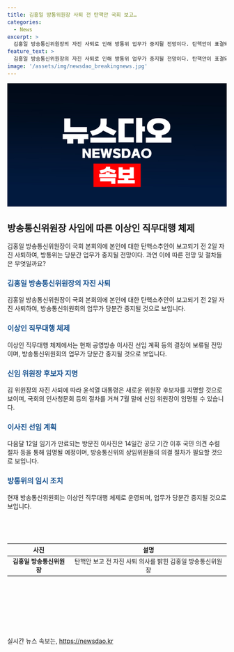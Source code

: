 ```yaml
---
title: 김홍일 방통위원장 사퇴 전 탄핵안 국회 보고…
categories:
  - News
excerpt: >
  김홍일 방송통신위원장의 자진 사퇴로 인해 방통위 업무가 중지될 전망이다. 탄핵안이 표결되면 최장 180일까지 위원장 업무가 정지되며, 윤석열 대통령은 새 위원장 후보자를 지명할 것으로 예상된다. 이에 따라 방통위는 이상인 부위원장 직무대행 체제로 운영되며, 방문진 이사진의 임명은 14일간 공모 기간과 국민 의견 수렴 절차를 거치게 된다. 이로 인해 방통위 상임위원들의 의결 절차가 필요하다고 전망된다.
feature_text: >
  김홍일 방송통신위원장의 자진 사퇴로 인해 방통위 업무가 중지될 전망이다. 탄핵안이 표결되면 최장 180일까지 위원장 업무가 정지되며, 윤석열 대통령은 새 위원장 후보자를 지명할 것으로 예상된다. 이에 따라 방통위는 이상인 부위원장 직무대행 체제로 운영되며, 방문진 이사진의 임명은 14일간 공모 기간과 국민 의견 수렴 절차를 거치게 된다. 이로 인해 방통위 상임위원들의 의결 절차가 필요하다고 전망된다.
image: '/assets/img/newsdao_breakingnews.jpg'
---
```


<p><img src="/assets/img/newsdao_breakingnews.jpg" alt="bookingtag 속보" /></p>

<h2 data-ke-size="size26">방송통신위원장 사임에 따른 이상인 직무대행 체제</h2>

<p data-ke-size="size16">김홍일 방송통신위원장이 국회 본회의에 본인에 대한 탄핵소추안이 보고되기 전 2일 자진 사퇴하여, 방통위는 당분간 업무가 중지될 전망이다. 과연 이에 따른 전망 및 절차들은 무엇일까요?</p>

<h3><b><span style="color: #1a5490;">김홍일 방송통신위원장의 자진 사퇴</span></b></h3>

<p data-ke-size="size16">김홍일 방송통신위원장이 국회 본회의에 본인에 대한 탄핵소추안이 보고되기 전 2일 자진 사퇴하여, 방송통신위원회의 업무가 당분간 중지될 것으로 보입니다.</p>

<h3><b><span style="color: #1a5490;">이상인 직무대행 체제</span></b></h3>

<p data-ke-size="size16">이상인 직무대행 체제에서는 현재 공영방송 이사진 선임 계획 등의 결정이 보류될 전망이며, 방송통신위원회의 업무가 당분간 중지될 것으로 보입니다.</p>

<h3><b><span style="color: #1a5490;">신임 위원장 후보자 지명</span></b></h3>

<p data-ke-size="size16">김 위원장의 자진 사퇴에 따라 윤석열 대통령은 새로운 위원장 후보자를 지명할 것으로 보이며, 국회의 인사청문회 등의 절차를 거쳐 7월 말에 신임 위원장이 임명될 수 있습니다.</p>

<h3><b><span style="color: #1a5490;">이사진 선임 계획</span></b></h3>

<p data-ke-size="size16">다음달 12일 임기가 만료되는 방문진 이사진은 14일간 공모 기간 이후 국민 의견 수렴 절차 등을 통해 임명될 예정이며, 방송통신위의 상임위원들의 의결 절차가 필요할 것으로 보입니다.</p>

<h3><b><span style="color: #1a5490;">방통위의 임시 조치</span></b></h3>

<p data-ke-size="size16">현재 방송통신위원회는 이상인 직무대행 체제로 운영되며, 업무가 당분간 중지될 것으로 보입니다.</p>

<p data-ke-size="size16">&nbsp;</p>

<p data-ke-size="size16">&nbsp;</p>

<table>
    <thead>
        <tr>
            <th style="text-align: center;">사진</th>
            <th style="text-align: center;">설명</th>
        </tr>
    </thead>
    <tbody>
        <tr>
            <td style="text-align: center;"><b>김홍일 방송통신위원장</b></td>
            <td style="text-align: center;">탄핵안 보고 전 자진 사퇴 의사를 밝힌 김홍일 방송통신위원장</td>
        </tr>
    </tbody>
</table>

<p data-ke-size="size16">&nbsp;</p>

<p data-ke-size="size16">&nbsp;</p>

<p data-ke-size="size16">&nbsp;</p>

<p data-ke-size="size16">&nbsp;</p>
실시간 뉴스 속보는, <a href="https://newsdao.kr" rel="dofollow">https://newsdao.kr</a>


